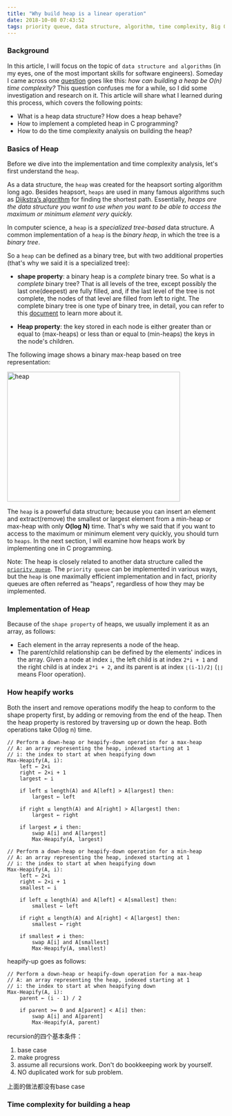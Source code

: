 ```yaml
---
title: "Why build heap is a linear operation"
date: 2018-10-08 07:43:52
tags: priority queue, data structure, algorithm, time complexity, Big O notation
---
```


### Background

In this article, I will focus on the topic of `data structure and algorithms` (in my eyes, one of the most important skills for software engineers). Someday I came across one [question](https://stackoverflow.com/questions/9755721/how-can-building-a-heap-be-on-time-complexity) goes like this: *how can building a heap be O(n) time complexity?* This question confuses me for a while, so I did some investigation and research on it. This article will share what I learned during this process, which covers the following points:
- What is a heap data structure? How does a heap behave? 
- How to implement a completed heap in C programming?
- How to do the time complexity analysis on building the heap?

### Basics of Heap

Before we dive into the implementation and time complexity analysis, let's first understand the `heap`. 

As a data structure, the `heap` was created for the heapsort sorting algorithm long ago. Besides heapsort, `heaps` are used in many famous algorithms such as [Dijkstra’s algorithm](https://en.wikipedia.org/wiki/Dijkstra%27s_algorithm) for finding the shortest path. Essentially, *heaps are the data structure you want to use when you want to be able to access the maximum or minimum element very quickly.*

In computer science, a `heap` is a *specialized tree-based* data structure. A common implementation of a `heap` is the *binary heap*, in which the tree is a *binary tree*. 

So a `heap` can be defined as a binary tree, but with two additional properties (that's why we said it is a specialized tree):

- **shape property**: a binary heap is a *complete* binary tree. So what is a *complete* binary tree? That is all levels of the tree, except possibly the last one(deepest) are fully filled, and, if the last level of the tree is not complete, the nodes of that level are filled from left to right. The complete binary tree is one type of binary tree, in detail,  you can refer to this [document](https://en.wikipedia.org/wiki/Binary_tree#Types_of_binary_trees) to learn more about it.

- **Heap property**: the key stored in each node is either greater than or equal to (max-heaps) or less than or equal to (min-heaps) the keys in the node's children. 

The following image shows a binary max-heap based on tree representation: 

<img src="/images/heap.png" title="heap" width="400px" height="300px">

The `heap` is a powerful data structure; because you can insert an element and extract(remove) the smallest or largest element from a min-heap or max-heap with only **O(log N)** time. That's why we said that if you want to access to the maximum or minimum element very quickly, you should turn to `heaps`. In the next section, I will examine how heaps work by implementing one in C programming. 

Note: The heap is closely related to another data structure called the [`priority queue`](https://en.wikipedia.org/wiki/Priority_queue).  The `priority queue` can be implemented in various ways, but the `heap` is one maximally efficient implementation and in fact, priority queues are often referred as "heaps", regardless of how they may be implemented. 

### Implementation of Heap

Because of the `shape property` of heaps, we usually implement it as an array, as follows:
- Each element in the array represents a node of the heap.
- The parent/child relationship can be defined by the elements' indices in the array. Given a node at index `i`, the left child is at index `2*i + 1` and the right child is at index `2*i + 2`, and its parent is at index `⌊(i-1)/2⌋` (`⌊⌋` means Floor operation). 

### How heapify works 

Both the insert and remove operations modify the heap to conform to the shape property first, by adding or removing from the end of the heap. Then the heap property is restored by traversing up or down the heap. Both operations take O(log n) time.

```
// Perform a down-heap or heapify-down operation for a max-heap
// A: an array representing the heap, indexed starting at 1
// i: the index to start at when heapifying down
Max-Heapify(A, i):
    left ← 2×i
    right ← 2×i + 1
    largest ← i
    
    if left ≤ length(A) and A[left] > A[largest] then:
        largest ← left

    if right ≤ length(A) and A[right] > A[largest] then:
        largest ← right
    
    if largest ≠ i then:
        swap A[i] and A[largest]
        Max-Heapify(A, largest)
```

```
// Perform a down-heap or heapify-down operation for a min-heap
// A: an array representing the heap, indexed starting at 1
// i: the index to start at when heapifying down
Max-Heapify(A, i):
    left ← 2×i
    right ← 2×i + 1
    smallest ← i
    
    if left ≤ length(A) and A[left] < A[smallest] then:
        smallest ← left

    if right ≤ length(A) and A[right] < A[largest] then:
        smallest ← right
    
    if smallest ≠ i then:
        swap A[i] and A[smallest]
        Max-Heapify(A, smallest)
```

heapify-up goes as follows: 

```
// Perform a down-heap or heapify-down operation for a max-heap
// A: an array representing the heap, indexed starting at 1
// i: the index to start at when heapifying down
Max-Heapify(A, i):
    parent ← (i - 1) / 2
    
    if parent >= 0 and A[parent] < A[i] then:
        swap A[i] and A[parent]
        Max-Heapify(A, parent)
```


recursion的四个基本条件：
1. base case
2. make progress
3. assume all recursions work. Don't do bookkeeping work by yourself.  
4. NO duplicated work for sub problem.

上面的做法都没有base case
### Time complexity for building a heap
